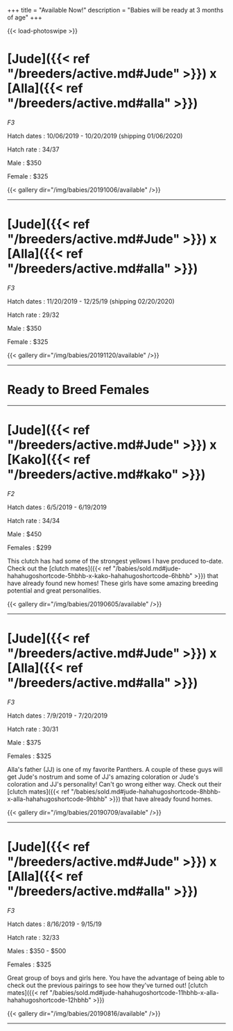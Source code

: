 +++
title = "Available Now!"
description = "Babies will be ready at 3 months of age"
+++

{{< load-photoswipe >}}

# [Jude]({{< ref "/breeders/active.md#Jude" >}}) x [Alla]({{< ref "/breeders/active.md#alla" >}})
*F3*

Hatch dates
: 10/06/2019 - 10/20/2019 (shipping 01/06/2020)

Hatch rate
: 34/37

Male
: $350

Female
: $325


{{< gallery dir="/img/babies/20191006/available" />}}

<hr>

# [Jude]({{< ref "/breeders/active.md#Jude" >}}) x [Alla]({{< ref "/breeders/active.md#alla" >}})
*F3*

Hatch dates
: 11/20/2019 - 12/25/19 (shipping 02/20/2020)

Hatch rate
: 29/32

Male
: $350

Female
: $325

{{< gallery dir="/img/babies/20191120/available" />}}

<hr>

# Ready to Breed Females

<hr>

# [Jude]({{< ref "/breeders/active.md#Jude" >}}) x [Kako]({{< ref "/breeders/active.md#kako" >}}) 
*F2*

Hatch dates
: 6/5/2019 - 6/19/2019

Hatch rate
: 34/34

Male
: $450

Females
: $299

This clutch has had some of the strongest yellows I have produced to-date. Check out the [clutch mates]({{< ref "/babies/sold.md#jude-hahahugoshortcode-5hbhb-x-kako-hahahugoshortcode-6hbhb" >}}) that have already found new homes! These girls have some amazing breeding potential and great personalities.

{{< gallery dir="/img/babies/20190605/available" />}}

<hr>

# [Jude]({{< ref "/breeders/active.md#Jude" >}}) x [Alla]({{< ref "/breeders/active.md#alla" >}})
*F3*

Hatch dates
: 7/9/2019 - 7/20/2019

Hatch rate
: 30/31

Male
: $375

Females
: $325

Alla's father (JJ) is one of my favorite Panthers. A couple of these guys will get Jude's nostrum and some of JJ's amazing coloration or Jude's coloration and JJ's personality! Can't go wrong either way. Check out their [clutch mates]({{< ref "/babies/sold.md#jude-hahahugoshortcode-8hbhb-x-alla-hahahugoshortcode-9hbhb" >}}) that have already found homes. 

{{< gallery dir="/img/babies/20190709/available" />}}

<hr>

# [Jude]({{< ref "/breeders/active.md#Jude" >}}) x [Alla]({{< ref "/breeders/active.md#alla" >}})
*F3*

Hatch dates
: 8/16/2019 - 9/15/19

Hatch rate
: 32/33

Males
: $350 - $500

Females
: $325

Great group of boys and girls here. You have the advantage of being able to check out the previous pairings to see how they've turned out! [clutch mates]({{< ref "/babies/sold.md#jude-hahahugoshortcode-11hbhb-x-alla-hahahugoshortcode-12hbhb" >}})

{{< gallery dir="/img/babies/20190816/available" />}}

<hr>
